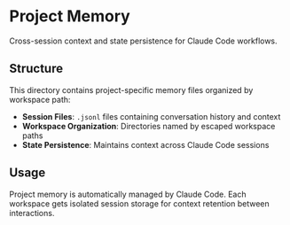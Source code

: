 # Project Memory

Cross-session context and state persistence for Claude Code workflows.

## Structure

This directory contains project-specific memory files organized by workspace path:

- **Session Files**: `.jsonl` files containing conversation history and context
- **Workspace Organization**: Directories named by escaped workspace paths
- **State Persistence**: Maintains context across Claude Code sessions

## Usage

Project memory is automatically managed by Claude Code. Each workspace gets isolated session storage for context retention between interactions.
